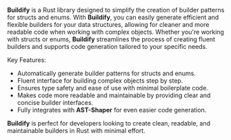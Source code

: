 **Buildify** is a Rust library designed to simplify the creation of builder patterns for structs and enums. 
With **Buildify**, you can easily generate efficient and flexible builders for your data structures, allowing for 
cleaner and more readable code when working with complex objects. Whether you're working with structs or enums, 
**Buildify** streamlines the process of creating fluent builders and supports code generation tailored to your specific needs.

Key Features:
 - Automatically generate builder patterns for structs and enums.
 - Fluent interface for building complex objects step by step.
 - Ensures type safety and ease of use with minimal boilerplate code.
 - Makes code more readable and maintainable by providing clear and concise builder interfaces.
 - Fully integrates with **AST-Shaper** for even easier code generation.

**Buildify** is perfect for developers looking to create clean, readable, and maintainable builders in Rust with minimal effort.